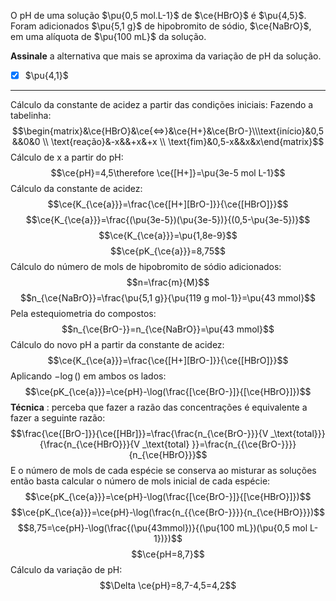 O pH de uma solução $\pu{0,5 mol.L-1}$ de $\ce{HBrO}$ é $\pu{4,5}$. Foram adicionados $\pu{5,1 g}$ de hipobromito de sódio, $\ce{NaBrO}$, em uma alíquota de $\pu{100 mL}$ da solução.

**Assinale** a alternativa que mais se aproxima da variação de pH da solução.

- [x] $\pu{4,1}$


---

Cálculo da constante de acidez a partir das condições iniciais:
Fazendo a tabelinha:
$$\begin{matrix}&\ce{HBrO}&\ce{<=>}&\ce{H+}&\ce{BrO-}\\\text{início}&0,5&&0&0 \\ \text{reação}&-x&&+x&+x \\ \text{fim}&0,5-x&&x&x\end{matrix}$$
Cálculo de x a partir do pH:
$$\ce{pH}=4,5\therefore \ce{[H+]}=\pu{3e-5 mol L-1}$$
Cálculo da constante de acidez:
$$\ce{K_{\ce{a}}}=\frac{\ce{[H+][BrO-]}}{\ce{[HBrO]}}$$
$$\ce{K_{\ce{a}}}=\frac{(\pu{3e-5})(\pu{3e-5})}{(0,5-\pu{3e-5})}$$
$$\ce{K_{\ce{a}}}=\pu{1,8e-9}$$
$$\ce{pK_{\ce{a}}}=8,75$$
Cálculo do número de mols de hipobromito de sódio adicionados:
$$n=\frac{m}{M}$$
$$n_{\ce{NaBrO}}=\frac{\pu{5,1 g}}{\pu{119 g mol-1}}=\pu{43 mmol}$$
Pela estequiometria do compostos:
$$n_{\ce{BrO-}}=n_{\ce{NaBrO}}=\pu{43 mmol}$$
Cálculo do novo pH a partir da constante de acidez:
$$\ce{K_{\ce{a}}}=\frac{\ce{[H+][BrO-]}}{\ce{[HBrO]}}$$
Aplicando $-\log()$  em ambos os lados:
$$\ce{pK_{\ce{a}}}=\ce{pH}-\log(\frac{[\ce{BrO-}]}{[\ce{HBrO}]})$$
**Técnica** : perceba que fazer a razão das concentrações é equivalente a fazer a seguinte razão:
$$\frac{\ce{[BrO-]}}{\ce{[HBr]}}=\frac{\frac{n_{\ce{BrO-}}}{V _\text{total}}}{\frac{n_{\ce{HBrO}}}{V _\text{total} }}=\frac{n_{{\ce{BrO-}}}}{n_{\ce{HBrO}}}$$
E o número de mols de cada espécie se conserva ao misturar as soluções então basta calcular o número de mols inicial de cada espécie:
$$\ce{pK_{\ce{a}}}=\ce{pH}-\log(\frac{[\ce{BrO-}]}{[\ce{HBrO}]})$$
$$\ce{pK_{\ce{a}}}=\ce{pH}-\log(\frac{n_{{\ce{BrO-}}}}{n_{\ce{HBrO}}})$$
$$8,75=\ce{pH}-\log(\frac{(\pu{43mmol})}{(\pu{100 mL})(\pu{0,5 mol L-1})})$$
$$\ce{pH=8,7}$$
Cálculo da variação de pH:
$$\Delta \ce{pH}=8,7-4,5=4,2$$


